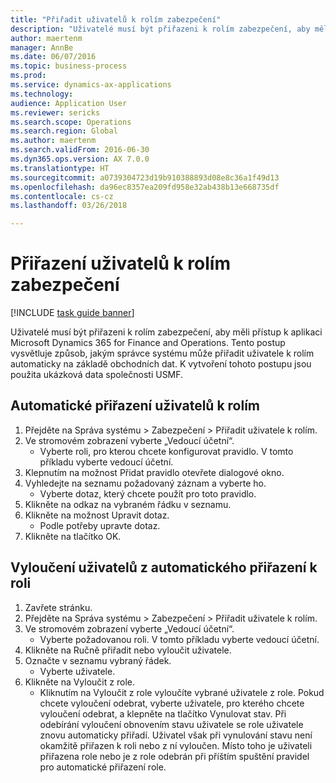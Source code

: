 ```yaml
--- 
title: "Přiřadit uživatelů k rolím zabezpečení"
description: "Uživatelé musí být přiřazeni k rolím zabezpečení, aby měli přístup k aplikaci Microsoft Dynamics 365 for Finance and Operations."
author: maertenm
manager: AnnBe
ms.date: 06/07/2016
ms.topic: business-process
ms.prod: 
ms.service: dynamics-ax-applications
ms.technology: 
audience: Application User
ms.reviewer: sericks
ms.search.scope: Operations
ms.search.region: Global
ms.author: maertenm
ms.search.validFrom: 2016-06-30
ms.dyn365.ops.version: AX 7.0.0
ms.translationtype: HT
ms.sourcegitcommit: a0739304723d19b910388893d08e8c36a1f49d13
ms.openlocfilehash: da96ec8357ea209fd958e32ab438b13e668735df
ms.contentlocale: cs-cz
ms.lasthandoff: 03/26/2018

---
```

# <a name="assign-users-to-security-roles"></a>Přiřazení uživatelů k rolím zabezpečení

[!INCLUDE [task guide banner](../../includes/task-guide-banner.md)]

Uživatelé musí být přiřazeni k rolím zabezpečení, aby měli přístup k aplikaci Microsoft Dynamics 365 for Finance and Operations. Tento postup vysvětluje způsob, jakým správce systému může přiřadit uživatele k rolím automaticky na základě obchodních dat. K vytvoření tohoto postupu jsou použita ukázková data společnosti USMF.


## <a name="automatically-assign-users-to-roles"></a>Automatické přiřazení uživatelů k rolím
1. Přejděte na Správa systému > Zabezpečení > Přiřadit uživatele k rolím.
2. Ve stromovém zobrazení vyberte „Vedoucí účetní“.
    * Vyberte roli, pro kterou chcete konfigurovat pravidlo. V tomto příkladu vyberte vedoucí účetní.  
3. Klepnutím na možnost Přidat pravidlo otevřete dialogové okno.
4. Vyhledejte na seznamu požadovaný záznam a vyberte ho.
    * Vyberte dotaz, který chcete použít pro toto pravidlo.  
5. Klikněte na odkaz na vybraném řádku v seznamu.
6. Klikněte na možnost Upravit dotaz.
    * Podle potřeby upravte dotaz.  
7. Klikněte na tlačítko OK.

## <a name="exclude-users-from-automatic-role-assignment"></a>Vyloučení uživatelů z automatického přiřazení k roli
1. Zavřete stránku.
2. Přejděte na Správa systému > Zabezpečení > Přiřadit uživatele k rolím.
3. Ve stromovém zobrazení vyberte „Vedoucí účetní“.
    * Vyberte požadovanou roli. V tomto příkladu vyberte vedoucí účetní.  
4. Klikněte na Ručně přiřadit nebo vyloučit uživatele.
5. Označte v seznamu vybraný řádek.
    * Vyberte uživatele.  
6. Klikněte na Vyloučit z role.
    * Kliknutím na Vyloučit z role vyloučíte vybrané uživatele z role. Pokud chcete vyloučení odebrat, vyberte uživatele, pro kterého chcete vyloučení odebrat, a klepněte na tlačítko Vynulovat stav. Při odebírání vyloučení obnovením stavu uživatele se role uživatele znovu automaticky přiřadí. Uživatel však při vynulování stavu není okamžitě přiřazen k roli nebo z ní vyloučen. Místo toho je uživateli přiřazena role nebo je z role odebrán při příštím spuštění pravidel pro automatické přiřazení role.  


